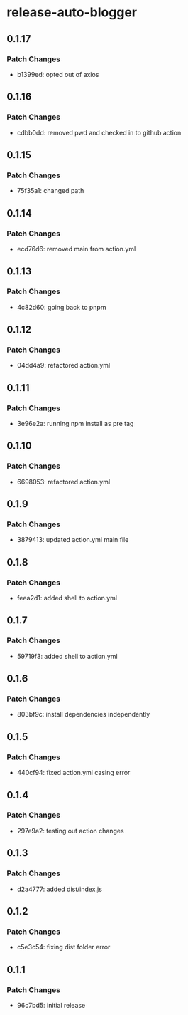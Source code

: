 # release-auto-blogger

## 0.1.17

### Patch Changes

- b1399ed: opted out of axios

## 0.1.16

### Patch Changes

- cdbb0dd: removed pwd and checked in to github action

## 0.1.15

### Patch Changes

- 75f35a1: changed path

## 0.1.14

### Patch Changes

- ecd76d6: removed main from action.yml

## 0.1.13

### Patch Changes

- 4c82d60: going back to pnpm

## 0.1.12

### Patch Changes

- 04dd4a9: refactored action.yml

## 0.1.11

### Patch Changes

- 3e96e2a: running npm install as pre tag

## 0.1.10

### Patch Changes

- 6698053: refactored action.yml

## 0.1.9

### Patch Changes

- 3879413: updated action.yml main file

## 0.1.8

### Patch Changes

- feea2d1: added shell to action.yml

## 0.1.7

### Patch Changes

- 59719f3: added shell to action.yml

## 0.1.6

### Patch Changes

- 803bf9c: install dependencies independently

## 0.1.5

### Patch Changes

- 440cf94: fixed action.yml casing error

## 0.1.4

### Patch Changes

- 297e9a2: testing out action changes

## 0.1.3

### Patch Changes

- d2a4777: added dist/index.js

## 0.1.2

### Patch Changes

- c5e3c54: fixing dist folder error

## 0.1.1

### Patch Changes

- 96c7bd5: initial release
